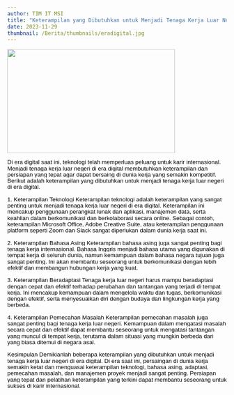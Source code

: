```yaml
---
author: TIM IT MSI
title: "Keterampilan yang Dibutuhkan untuk Menjadi Tenaga Kerja Luar Negeri di Era Digital"
date: 2023-11-29
thumbnail: /Berita/thumbnails/eradigital.jpg
---
```

<p style="line-height: 1.1;"><span style="font-size: 10pt; font-family: arial, helvetica, sans-serif;"><img src="/images/eradigital.jpg" width="385" height="239" alt="" /></span></p>
<p class="MsoNormal"><span style="font-size: 10pt; font-family: arial, helvetica, sans-serif;"><span style="line-height: 107%; color: black; background: white;">Di era digital saat ini, teknologi telah memperluas peluang untuk karir internasional. Menjadi tenaga kerja luar negeri di era digital membutuhkan keterampilan dan persiapan yang tepat agar dapat bersaing di dunia kerja yang semakin kompetitif. Berikut adalah keterampilan yang dibutuhkan untuk menjadi tenaga kerja luar negeri di era digital.</span><span style="line-height: 107%; color: black;"><br style="animation-name: none !important; transition-property: none !important; font-variant-ligatures: normal; font-variant-caps: normal; orphans: 2; widows: 2; -webkit-text-stroke-width: 0px; text-decoration-thickness: initial; text-decoration-style: initial; text-decoration-color: initial; word-spacing: 0px;" /><br style="animation-name: none !important; transition-property: none !important; font-variant-ligatures: normal; font-variant-caps: normal; orphans: 2; widows: 2; -webkit-text-stroke-width: 0px; text-decoration-thickness: initial; text-decoration-style: initial; text-decoration-color: initial; word-spacing: 0px;" /><span style="background: white;">1. Keterampilan Teknologi Keterampilan teknologi adalah keterampilan yang sangat penting untuk menjadi tenaga kerja luar negeri di era digital. Keterampilan ini mencakup penggunaan perangkat lunak dan aplikasi, manajemen data, serta keahlian dalam berkomunikasi dan berkolaborasi secara online. Sebagai contoh, keterampilan Microsoft Office, Adobe Creative Suite, atau keterampilan penggunaan platform seperti Zoom dan Slack sangat diperlukan dalam dunia kerja saat ini.</span><br style="animation-name: none !important; transition-property: none !important; font-variant-ligatures: normal; font-variant-caps: normal; orphans: 2; widows: 2; -webkit-text-stroke-width: 0px; text-decoration-thickness: initial; text-decoration-style: initial; text-decoration-color: initial; word-spacing: 0px;" /><br style="animation-name: none !important; transition-property: none !important; font-variant-ligatures: normal; font-variant-caps: normal; orphans: 2; widows: 2; -webkit-text-stroke-width: 0px; text-decoration-thickness: initial; text-decoration-style: initial; text-decoration-color: initial; word-spacing: 0px;" /><span style="background: white;">2. Keterampilan Bahasa Asing Keterampilan bahasa asing juga sangat penting bagi tenaga kerja internasional. Bahasa Inggris menjadi bahasa utama yang digunakan di tempat kerja di seluruh dunia, namun kemampuan dalam bahasa negara tujuan juga sangat penting. Ini akan membantu seseorang untuk berkomunikasi dengan lebih efektif dan membangun hubungan kerja yang kuat.</span><span style="line-height: 107%; color: black;"><br style="animation-name: none !important; transition-property: none !important; font-variant-ligatures: normal; font-variant-caps: normal; orphans: 2; widows: 2; -webkit-text-stroke-width: 0px; text-decoration-thickness: initial; text-decoration-style: initial; text-decoration-color: initial; word-spacing: 0px;" /><br style="animation-name: none !important; transition-property: none !important; font-variant-ligatures: normal; font-variant-caps: normal; orphans: 2; widows: 2; -webkit-text-stroke-width: 0px; text-decoration-thickness: initial; text-decoration-style: initial; text-decoration-color: initial; word-spacing: 0px;" /><span style="background: white;">3. Keterampilan Beradaptasi Tenaga kerja luar negeri harus mampu beradaptasi dengan cepat dan efektif terhadap perubahan dan tantangan yang terjadi di tempat kerja. Ini mencakup kemampuan dalam mengelola waktu dan tugas, berkomunikasi dengan efektif, serta menyesuaikan diri dengan budaya dan lingkungan kerja yang berbeda.</span><span style="line-height: 107%; color: black;"><br style="animation-name: none !important; transition-property: none !important; font-variant-ligatures: normal; font-variant-caps: normal; orphans: 2; widows: 2; -webkit-text-stroke-width: 0px; text-decoration-thickness: initial; text-decoration-style: initial; text-decoration-color: initial; word-spacing: 0px;" /><br style="animation-name: none !important; transition-property: none !important; font-variant-ligatures: normal; font-variant-caps: normal; orphans: 2; widows: 2; -webkit-text-stroke-width: 0px; text-decoration-thickness: initial; text-decoration-style: initial; text-decoration-color: initial; word-spacing: 0px;" /><span style="background: white;">4. Keterampilan Pemecahan Masalah Keterampilan pemecahan masalah juga sangat penting bagi tenaga kerja luar negeri. Kemampuan dalam mengatasi masalah secara cepat dan efektif dapat membantu seseorang untuk mengatasi tantangan yang muncul di tempat kerja, terutama dalam situasi yang mungkin berbeda dari yang biasa ditemui di negara asal.</span><span style="line-height: 107%; color: black;"><br style="animation-name: none !important; transition-property: none !important; font-variant-ligatures: normal; font-variant-caps: normal; orphans: 2; widows: 2; -webkit-text-stroke-width: 0px; text-decoration-thickness: initial; text-decoration-style: initial; text-decoration-color: initial; word-spacing: 0px;" /><br style="animation-name: none !important; transition-property: none !important; font-variant-ligatures: normal; font-variant-caps: normal; orphans: 2; widows: 2; -webkit-text-stroke-width: 0px; text-decoration-thickness: initial; text-decoration-style: initial; text-decoration-color: initial; word-spacing: 0px;" /><span style="background: white;">Kesimpulan Demikianlah beberapa keterampilan yang dibutuhkan untuk menjadi tenaga kerja luar negeri di era digital. Di era saat ini, persaingan di dunia kerja semakin ketat dan menguasai keterampilan teknologi, bahasa asing, adaptasi, pemecahan masalah, dan manajemen proyek menjadi sangat penting. Persiapan yang tepat dan pelatihan keterampilan yang terkini dapat membantu seseorang untuk sukses di karir internasional.</span><br ></span></span></span><o:p></o:p></p>